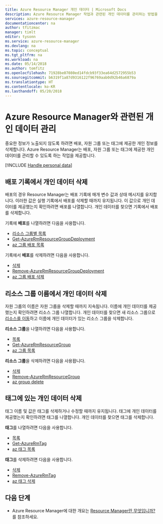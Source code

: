 ```yaml
---
title: Azure Resource Manager 개인 데이터 | Microsoft Docs
description: Azure Resource Manager 작업과 관련된 개인 데이터를 관리하는 방법을 알아봅니다.
services: azure-resource-manager
documentationcenter: na
author: tfitzmac
manager: timlt
editor: tysonn
ms.service: azure-resource-manager
ms.devlang: na
ms.topic: conceptual
ms.tgt_pltfrm: na
ms.workload: na
ms.date: 05/14/2018
ms.author: tomfitz
ms.openlocfilehash: 71928be07080ed14fdcb93f33ea64d2572955b53
ms.sourcegitcommit: b6319f1a87d9316122f96769aab0d92b46a6879a
ms.translationtype: HT
ms.contentlocale: ko-KR
ms.lasthandoff: 05/20/2018
---
```

# <a name="manage-personal-data-associated-with-azure-resource-manager"></a>Azure Resource Manager와 관련된 개인 데이터 관리

중요한 정보가 노출되지 않도록 하려면 배포, 자원 그룹 또는 태그에 제공한 개인 정보를 삭제합니다. Azure Resource Manager는 배포, 자원 그룹 또는 태그에 제공한 개인 데이터를 관리할 수 있도록 하는 작업을 제공합니다.

[!INCLUDE [Handle personal data](../../includes/gdpr-intro-sentence.md)]

## <a name="delete-personal-data-in-deployment-history"></a>배포 기록에서 개인 데이터 삭제

배포의 경우 Resource Manager는 배포 기록에 매개 변수 값과 상태 메시지를 유지합니다. 이러한 값은 실행 기록에서 배포를 삭제할 때까지 유지됩니다. 이 값으로 개인 데이터를 제공했는지 확인하려면 배포를 나열합니다. 개인 데이터를 찾으면 기록에서 배포를 삭제합니다.

기록에 **배포**를 나열하려면 다음을 사용합니다.

* [리소스 그룹별 목록](/rest/api/resources/deployments/listbyresourcegroup)
* [Get-AzureRmResourceGroupDeployment](/powershell/module/azurerm.resources/Get-AzureRmResourceGroupDeployment)
* [az 그룹 배포 목록](/cli/azure/group/deployment#az-group-deployment-list)

기록에서 **배포**를 삭제하려면 다음을 사용합니다.

* [삭제](/rest/api/resources/deployments/delete)
* [Remove-AzureRmResourceGroupDeployment](/powershell/module/azurerm.resources/Remove-AzureRmResourceGroupDeployment)
* [az 그룹 배포 삭제](/cli/azure/group/deployment#az-group-deployment-delete)

## <a name="delete-personal-data-in-resource-group-names"></a>리소스 그룹 이름에서 개인 데이터 삭제

자원 그룹의 이름은 자원 그룹을 삭제할 때까지 지속됩니다. 이름에 개인 데이터를 제공했는지 확인하려면 리소스 그룹 나열합니다. 개인 데이터를 찾으면 새 리소스 그룹으로 [리소스를 이동](resource-group-move-resources.md)하고 이름에 개인 데이터가 있는 리소스 그룹을 삭제합니다.

**리소스 그룹**을 나열하려면 다음을 사용합니다.

* [목록](/rest/api/resources/resourcegroups/list)
* [Get-AzureRmResourceGroup](/powershell/module/azurerm.resources/Get-AzureRmResourceGroup)
* [az 그룹 목록](/cli/azure/group#az-group-list)

**리소스 그룹**을 삭제하려면 다음을 사용홥니다.

* [삭제](/rest/api/resources/resourcegroups/delete)
* [Remove-AzureRmResourceGroup](/powershell/module/azurerm.resources/Remove-AzureRmResourceGroup)
* [az group delete](/cli/azure/group#az-group-delete)

## <a name="delete-personal-data-in-tags"></a>태그에 있는 개인 데이터 삭제

태그 이름 및 값은 태그를 삭제하거나 수정할 때까지 유지됩니다. 태그에 개인 데이터를 제공했는지 확인하려면 태그를 나열합니다. 개인 데이터를 찾으면 태그를 삭제합니다.

**태그**를 나열하려면 다음을 사용합니다.

* [목록](/rest/api/resources/tags/list)
* [Get-AzureRmTag](/powershell/module/azurerm.tags/get-azurermtag)
* [az 태그 목록](/cli/azure/tag#az-tag-list)

**태그**를 삭제하려면 다음을 사용합니다.

* [삭제](/rest/api/resources/tags/delete)
* [Remove-AzureRmTag](/powershell/module/azurerm.tags/remove-azurermtag)
* [az 태그 삭제](/cli/azure/tag#az-tag-delete)

## <a name="next-steps"></a>다음 단계
* Azure Resource Manager에 대한 개요는 [Resource Manager란 무엇입니까?](resource-group-overview.md)를 참조하세요.
